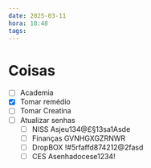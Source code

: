 ```yaml
---
date: 2025-03-11
hora: 10:48
tags:
---
```





# Coisas
- [ ] Academia
- [x] Tomar remédio
- [ ] Tomar Creatina
- [ ] Atualizar senhas
	- [ ] NISS Asjeu134@£§13sa1Asde
	- [ ] Finanças GVNHGXGZRNWR
	- [ ] DropBOX !#5rfaffd874212@2fasd
	- [ ] CES Asenhadocese1234!